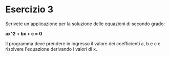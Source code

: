 # Esercizio 3

Scrivete un'applicazione per la soluzione delle equazioni di secondo grado: 

__ax^2 + bx + c = 0__

Il programma deve prendere in ingresso il valore dei coefficienti a, b e c e risolvere l'equazione derivando i valori di x.